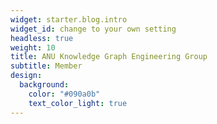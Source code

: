 ```yaml
---
widget: starter.blog.intro
widget_id: change to your own setting
headless: true
weight: 10
title: ANU Knowledge Graph Engineering Group
subtitle: Member
design:
  background:
    color: "#090a0b"
    text_color_light: true
---
```

